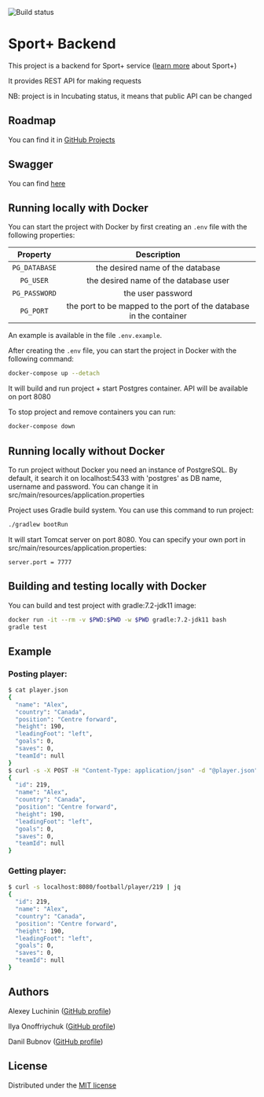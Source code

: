 ![Build status](https://github.com/KaperD/LOB-HSE-SE-Project-Fall-2021/actions/workflows/check.yml/badge.svg)


# Sport+ Backend
This project is a backend for Sport+ service ([learn more](https://docs.google.com/presentation/d/1cWrB_O68aSAuZ332TBQ1fq2j87nwqzjYmkLEKyrs6Uc/edit?usp=sharing) about Sport+)

It provides REST API for making requests

NB: project is in Incubating status, it means that public API can be changed

## Roadmap
You can find it in [GitHub Projects](https://github.com/KaperD/LOB-HSE-SE-Project-Fall-2021/projects/2)

## Swagger
You can find [here](https://kaperd.github.io/LOB-HSE-SE-Project-Fall-2021/)

## Running locally with Docker
You can start the project with Docker by first creating an `.env` file with the following properties:

|   Property  |  Description  |
| :----: | :----: |
| `PG_DATABASE`       | the desired name of the database        |
| `PG_USER`     | the desired name of the database user        |
| `PG_PASSWORD` | the user password       |
| `PG_PORT`     | the port to be mapped to the port of the database in the container        |

An example is available in the file `.env.example`.

After creating the `.env` file, you can start the project in Docker with the following command:

```bash
docker-compose up --detach
```

It will build and run project + start Postgres container. API will be available on port 8080

To stop project and remove containers you can run:

```bash
docker-compose down
```

## Running locally without Docker
To run project without Docker you need an instance of PostgreSQL. 
By default, it search it on localhost:5433 with 'postgres' as DB name, username and password.
You can change it in src/main/resources/application.properties 

Project uses Gradle build system. You can use this command to run project:

```bash
./gradlew bootRun
```

It will start Tomcat server on port 8080. You can specify your own port in src/main/resources/application.properties:
```properties
server.port = 7777
```

## Building and testing locally with Docker
You can build and test project with gradle:7.2-jdk11 image:

```bash
docker run -it --rm -v $PWD:$PWD -w $PWD gradle:7.2-jdk11 bash
gradle test
```

## Example
### Posting player:
```bash
$ cat player.json
{
  "name": "Alex",
  "country": "Canada",
  "position": "Centre forward",
  "height": 190,
  "leadingFoot": "left",
  "goals": 0,
  "saves": 0,
  "teamId": null
}
$ curl -s -X POST -H "Content-Type: application/json" -d "@player.json" localhost:8080/football/player | jq
{
  "id": 219,
  "name": "Alex",
  "country": "Canada",
  "position": "Centre forward",
  "height": 190,
  "leadingFoot": "left",
  "goals": 0,
  "saves": 0,
  "teamId": null
}
```

### Getting player:
```bash
$ curl -s localhost:8080/football/player/219 | jq
{
  "id": 219,
  "name": "Alex",
  "country": "Canada",
  "position": "Centre forward",
  "height": 190,
  "leadingFoot": "left",
  "goals": 0,
  "saves": 0,
  "teamId": null
}
```

## Authors
Alexey Luchinin ([GitHub profile](https://github.com/alex999990009))

Ilya Onoffriychuk ([GitHub profile](https://github.com/ilyaonoff))

Danil Bubnov ([GitHub profile](https://github.com/KaperD))

## License
Distributed under the [MIT license](https://choosealicense.com/licenses/mit/)
